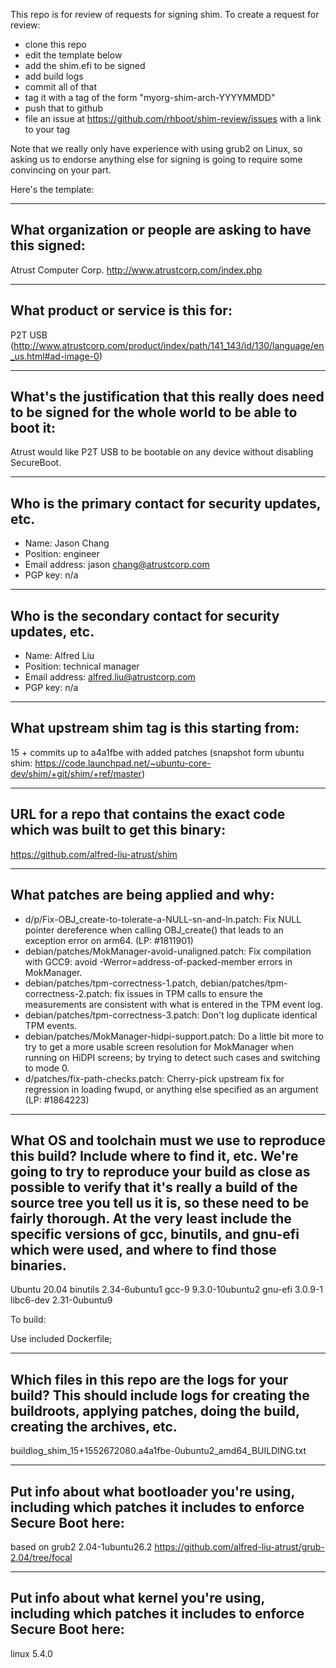 This repo is for review of requests for signing shim.  To create a request for review:

- clone this repo
- edit the template below
- add the shim.efi to be signed
- add build logs
- commit all of that
- tag it with a tag of the form "myorg-shim-arch-YYYYMMDD"
- push that to github
- file an issue at https://github.com/rhboot/shim-review/issues with a link to your tag

Note that we really only have experience with using grub2 on Linux, so asking
us to endorse anything else for signing is going to require some convincing on
your part.

Here's the template:

-------------------------------------------------------------------------------
What organization or people are asking to have this signed:
-------------------------------------------------------------------------------
Atrust Computer Corp.
http://www.atrustcorp.com/index.php

-------------------------------------------------------------------------------
What product or service is this for:
-------------------------------------------------------------------------------
P2T USB
(http://www.atrustcorp.com/product/index/path/141_143/id/130/language/en_us.html#ad-image-0)

-------------------------------------------------------------------------------
What's the justification that this really does need to be signed for the whole world to be able to boot it:
-------------------------------------------------------------------------------
Atrust would like P2T USB to be bootable on any device without disabling SecureBoot.

-------------------------------------------------------------------------------
Who is the primary contact for security updates, etc.
-------------------------------------------------------------------------------
- Name: Jason Chang
- Position: engineer
- Email address: jason chang@atrustcorp.com
- PGP key: n/a

-------------------------------------------------------------------------------
Who is the secondary contact for security updates, etc.
-------------------------------------------------------------------------------
- Name: Alfred Liu
- Position: technical manager
- Email address: alfred.liu@atrustcorp.com
- PGP key: n/a

-------------------------------------------------------------------------------
What upstream shim tag is this starting from:
-------------------------------------------------------------------------------
15 + commits up to a4a1fbe with added patches 
(snapshot form ubuntu shim: https://code.launchpad.net/~ubuntu-core-dev/shim/+git/shim/+ref/master)

-------------------------------------------------------------------------------
URL for a repo that contains the exact code which was built to get this binary:
-------------------------------------------------------------------------------
https://github.com/alfred-liu-atrust/shim

-------------------------------------------------------------------------------
What patches are being applied and why:
-------------------------------------------------------------------------------
  * d/p/Fix-OBJ_create-to-tolerate-a-NULL-sn-and-ln.patch: Fix NULL
    pointer dereference when calling OBJ_create() that leads to an
    exception error on arm64. (LP: #1811901)
  * debian/patches/MokManager-avoid-unaligned.patch: Fix compilation with GCC9:
    avoid -Werror=address-of-packed-member errors in MokManager.
  * debian/patches/tpm-correctness-1.patch,
    debian/patches/tpm-correctness-2.patch: fix issues in TPM calls to ensure
    the measurements are consistent with what is entered in the TPM event log.
  * debian/patches/tpm-correctness-3.patch: Don't log duplicate identical
    TPM events.
  * debian/patches/MokManager-hidpi-support.patch: Do a little bit more to
    try to get a more usable screen resolution for MokManager when running on
    HiDPI screens; by trying to detect such cases and switching to mode 0.
  * d/patches/fix-path-checks.patch: Cherry-pick upstream fix for regression
    in loading fwupd, or anything else specified as an argument (LP: #1864223)

-------------------------------------------------------------------------------
What OS and toolchain must we use to reproduce this build?  Include where to find it, etc.  We're going to try to reproduce your build as close as possible to verify that it's really a build of the source tree you tell us it is, so these need to be fairly thorough. At the very least include the specific versions of gcc, binutils, and gnu-efi which were used, and where to find those binaries.
-------------------------------------------------------------------------------
Ubuntu 20.04
binutils 2.34-6ubuntu1
gcc-9 9.3.0-10ubuntu2
gnu-efi 3.0.9-1
libc6-dev 2.31-0ubuntu9

To build:

Use included Dockerfile;

-------------------------------------------------------------------------------
Which files in this repo are the logs for your build?   This should include logs for creating the buildroots, applying patches, doing the build, creating the archives, etc.
-------------------------------------------------------------------------------
buildlog_shim_15+1552672080.a4a1fbe-0ubuntu2_amd64_BUILDING.txt

-------------------------------------------------------------------------------
Put info about what bootloader you're using, including which patches it includes to enforce Secure Boot here:
-------------------------------------------------------------------------------
based on grub2 2.04-1ubuntu26.2
https://github.com/alfred-liu-atrust/grub-2.04/tree/focal

-------------------------------------------------------------------------------
Put info about what kernel you're using, including which patches it includes to enforce Secure Boot here:
-------------------------------------------------------------------------------
linux 5.4.0

